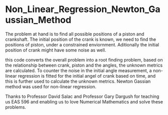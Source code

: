 # Non_Linear_Regression_Newton_Gaussian_Method

The problem at hand is to find all possible positions of a piston and crankshaft. The initial position of the crank is known, we need to
find the positions of piston, under a constrained enviornment. Aditionally the initial position of crank might have some noise as well.

this code converts the overall problem into a root finding problem, based on the relationship between crank, piston and the angles, the 
unknown metrics are calculated. To counter the noise in the initial angle measurement, a non-linear regression is fitted for the initial 
angel of crank based on time, and this is further used to calculate the unknown metrics. Newton Gassian method was used for non-linear
regression.


Thanks to Professor David Salac and Professor Gary Dargush for teaching us EAS 596 and enabling us to love Numerical Mathematics and
solve these problems.
